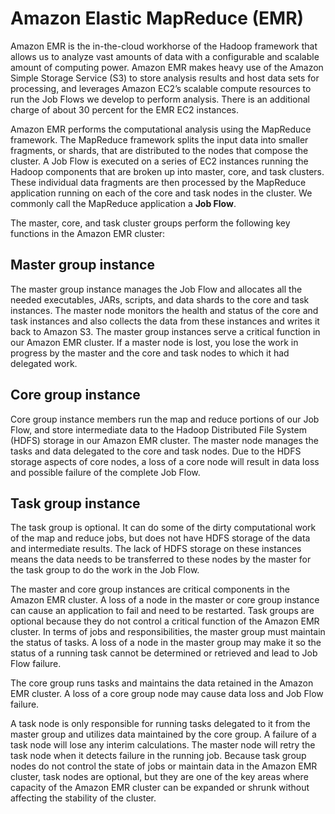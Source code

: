 # Amazon Elastic MapReduce (EMR)

Amazon EMR is the in-the-cloud workhorse of the Hadoop framework that allows us to analyze vast amounts of data with a configurable and scalable amount of computing power. Amazon EMR makes heavy use of the Amazon Simple Storage Service (S3) to store analysis results and host data sets for processing, and leverages Amazon EC2’s scalable compute resources to run the Job Flows we develop to perform analysis. There is an additional charge of about 30 percent for the EMR EC2 instances.

Amazon EMR performs the computational analysis using the MapReduce framework. The MapReduce framework splits the input data into smaller fragments, or shards, that are distributed to the nodes that compose the cluster. A Job Flow is executed on a series of EC2 instances running the Hadoop components that are broken up into master, core, and task clusters. These individual data fragments are then processed by the MapReduce application running on each of the core and task nodes in the cluster. We commonly call the MapReduce application a **Job Flow**.

The master, core, and task cluster groups perform the following key functions in the Amazon EMR cluster:

## Master group instance

The master group instance manages the Job Flow and allocates all the needed executables, JARs, scripts, and data shards to the core and task instances. The master node monitors the health and status of the core and task instances and also collects the data from these instances and writes it back to Amazon S3. The master group instances serve a critical function in our Amazon EMR cluster. If a master node is lost, you lose the work in progress by the master and the core and task nodes to which it had delegated work.

## Core group instance

Core group instance members run the map and reduce portions of our Job Flow, and store intermediate data to the Hadoop Distributed File System (HDFS) storage in our Amazon EMR cluster. The master node manages the tasks and data delegated to the core and task nodes. Due to the HDFS storage aspects of core nodes, a loss of a core node will result in data loss and possible failure of the complete Job Flow.

## Task group instance

The task group is optional. It can do some of the dirty computational work of the map and reduce jobs, but does not have HDFS storage of the data and intermediate results. The lack of HDFS storage on these instances means the data needs to be transferred to these nodes by the master for the task group to do the work in the Job Flow.

The master and core group instances are critical components in the Amazon EMR cluster. A loss of a node in the master or core group instance can cause an application to fail and need to be restarted. Task groups are optional because they do not control a critical function of the Amazon EMR cluster. In terms of jobs and responsibilities, the master group must maintain the status of tasks. A loss of a node in the master group may make it so the status of a running task cannot be determined or retrieved and lead to Job Flow failure.

The core group runs tasks and maintains the data retained in the Amazon EMR cluster. A loss of a core group node may cause data loss and Job Flow failure.

A task node is only responsible for running tasks delegated to it from the master group and utilizes data maintained by the core group. A failure of a task node will lose any interim calculations. The master node will retry the task node when it detects failure in the running job. Because task group nodes do not control the state of jobs or maintain data in the Amazon EMR cluster, task nodes are optional, but they are one of the key areas where capacity of the Amazon EMR cluster can be expanded or shrunk without affecting the stability of the cluster.